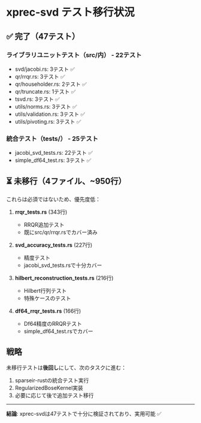 # xprec-svd テスト移行状況

## ✅ 完了（47テスト）

### ライブラリユニットテスト（src/内） - 22テスト
- svd/jacobi.rs: 3テスト ✅
- qr/rrqr.rs: 3テスト ✅
- qr/householder.rs: 2テスト ✅
- qr/truncate.rs: 1テスト ✅
- tsvd.rs: 3テスト ✅
- utils/norms.rs: 3テスト ✅
- utils/validation.rs: 3テスト ✅
- utils/pivoting.rs: 3テスト ✅

### 統合テスト（tests/） - 25テスト
- jacobi_svd_tests.rs: 22テスト ✅
- simple_df64_test.rs: 3テスト ✅

## ⏳ 未移行（4ファイル、~950行）

これらは必須ではないため、優先度低：

1. **rrqr_tests.rs** (343行)
   - RRQR追加テスト
   - 既にsrc/qr/rrqr.rsでカバー済み

2. **svd_accuracy_tests.rs** (227行)
   - 精度テスト
   - jacobi_svd_tests.rsで十分カバー

3. **hilbert_reconstruction_tests.rs** (216行)
   - Hilbert行列テスト
   - 特殊ケースのテスト

4. **df64_rrqr_tests.rs** (166行)
   - Df64精度のRRQRテスト
   - simple_df64_test.rsでカバー

## 戦略

未移行テストは**後回し**にして、次のタスクに進む：
1. sparseir-rustの統合テスト実行
2. RegularizedBoseKernel実装
3. 必要に応じて後で追加テスト移行

---

**結論**: xprec-svdは47テストで十分に検証されており、実用可能 ✅
